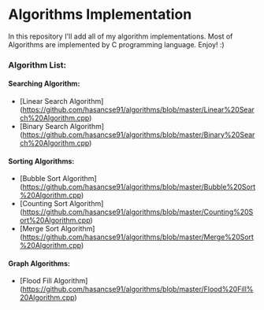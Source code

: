 # Algorithms Implementation

In this repository I'll add all of my algorithm implementations. Most of Algorithms are implemented by C programming language.
Enjoy! :)

### **Algorithm List:**

#### Searching Algorithm:
- [Linear Search Algorithm] (https://github.com/hasancse91/algorithms/blob/master/Linear%20Search%20Algorithm.cpp)
- [Binary Search Algorithm] (https://github.com/hasancse91/algorithms/blob/master/Binary%20Search%20Algorithm.cpp)

#### Sorting Algorithms:
- [Bubble Sort Algorithm] (https://github.com/hasancse91/algorithms/blob/master/Bubble%20Sort%20Algorithm.cpp)
- [Counting Sort Algorithm] (https://github.com/hasancse91/algorithms/blob/master/Counting%20Sort%20Algorithm.cpp)
- [Merge Sort Algorithm] (https://github.com/hasancse91/algorithms/blob/master/Merge%20Sort%20Algorithm.cpp)

#### Graph Algorithms:
- [Flood Fill Algorithm] (https://github.com/hasancse91/algorithms/blob/master/Flood%20Fill%20Algorithm.cpp)
